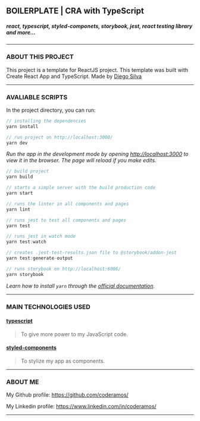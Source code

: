 ## BOILERPLATE | CRA with TypeScript

##### react, typescript, styled-componets, storybook, jest, react testing library and more...

---

### ABOUT THIS PROJECT

This project is a template for ReactJS project. This template was built with Create React App and TypeScript. Made by [Diego Silva](https://www.linkedin.com/in/coderamos/)

---

### AVALIABLE SCRIPTS

In the project directory, you can run:

```jsx
// installing the dependencies
yarn install
```

```jsx
// run project on http://localhost:3000/
yarn dev
```

_Run the app in the development mode by opening [http://localhost:3000](http://localhost:3000) to view it in the browser. The page will reload if you make edits._

```jsx
// build project
yarn build
```

```jsx
// starts a simple server with the build production code
yarn start
```

```jsx
// runs the linter in all components and pages
yarn lint
```

```jsx
// runs jest to test all components and pages
yarn test
```

```jsx
// runs jest in watch mode
yarn test:watch
```

```jsx
// creates .jest-test-results.json file to @storybook/addon-jest
yarn test:generate-output
```

```jsx
// runs storybook on http://localhost:6006/
yarn storybook
```

_Learn how to install `yarn` through the [official documentation](https://yarnpkg.com/pt-BR/docs/install)._

---

### MAIN TECHNOLOGIES USED


#### [typescript](https://www.typescriptlang.org/)

> To give more power to my JavaScript code.

#### [styled-components](https://styled-components.com/)

> To stylize my app as components.

---

### ABOUT ME

My Github profile: https://github.com/coderamos/

My Linkedin profile: https://www.linkedin.com/in/coderamos/

---

